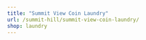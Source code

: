 ```yaml
---
title: "Summit View Coin Laundry"
url: /summit-hill/summit-view-coin-laundry/
shop: laundry
---
```


